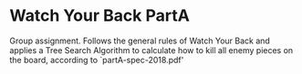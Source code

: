 # Watch Your Back PartA

Group assignment.
Follows the general rules of Watch Your Back and applies a Tree Search Algorithm to calculate how to kill all enemy pieces on the board, according to `partA-spec-2018.pdf'

